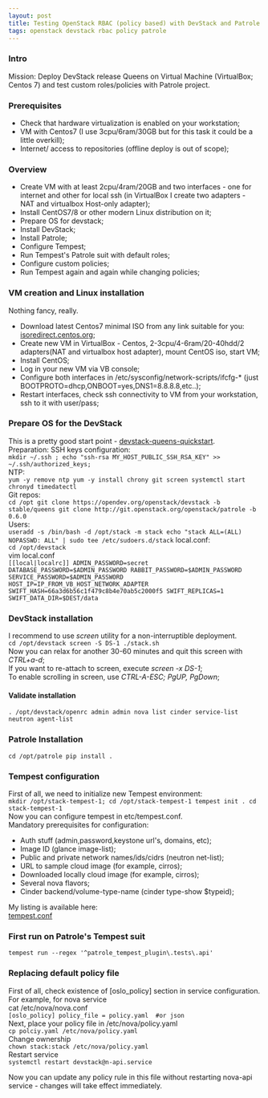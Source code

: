```yaml
---
layout: post  
title: Testing OpenStack RBAC (policy based) with DevStack and Patrole project
tags: openstack devstack rbac policy patrole
---
```


### Intro  
Mission: Deploy DevStack release Queens on Virtual Machine (VirtualBox; Centos 7) and test custom roles/policies with Patrole project.  

### Prerequisites  
- Check that hardware virtualization is enabled on your workstation;  
- VM with Centos7 (I use 3cpu/6ram/30GB but for this task it could be a little overkill);
- Internet/ access to repositories (offline deploy is out of scope);

### Overview  
- Create VM with at least 2cpu/4ram/20GB and two interfaces - one for internet and other for local ssh (in VirtualBox I create two adapters - NAT and virtualbox Host-only adapter);
- Install CentOS7/8 or other modern Linux distribution on it;
- Prepare OS for devstack;
- Install DevStack;
- Install Patrole;  
- Configure Tempest;
- Run Tempest's Patrole suit with default roles;
- Configure custom policies;
- Run Tempest again and again while changing policies;

### VM creation and Linux installation  
Nothing fancy, really.

- Download latest Centos7 minimal ISO from any link suitable for you: [isoredirect.centos.org](http://isoredirect.centos.org/centos/7/isos/x86_64/);
- Create new VM in VirtualBox - Centos, 2-3cpu/4-6ram/20-40hdd/2 adapters(NAT and virtualbox host adapter), mount CentOS iso, start VM;
- Install CentOS;
- Log in your new VM via VB console;
- Configure both interfaces in /etc/sysconfig/network-scripts/ifcfg-* (just BOOTPROTO=dhcp,ONBOOT=yes,DNS1=8.8.8.8,etc..);
- Restart interfaces, check ssh connectivity to VM from your workstation, ssh to it with user/pass;

### Prepare OS for the DevStack  
This is a pretty good start point - [devstack-queens-quickstart](https://docs.openstack.org/devstack/queens/).  
Preparation:
SSH keys configuration:  
``mkdir ~/.ssh ; echo "ssh-rsa MY_HOST_PUBLIC_SSH_RSA_KEY" >> ~/.ssh/authorized_keys;``  
NTP:    
``yum -y remove ntp
yum -y install chrony git screen
systemctl start chronyd
timedatectl``  
Git repos:    
``cd /opt
git clone https://opendev.org/openstack/devstack -b stable/queens
git clone http://git.openstack.org/openstack/patrole -b 0.6.0``  
Users:   
``useradd -s /bin/bash -d /opt/stack -m stack
echo "stack ALL=(ALL) NOPASSWD: ALL" | sudo tee /etc/sudoers.d/stack``
local.conf:  
``cd /opt/devstack``  
vim local.conf  
``[[local|localrc]]
ADMIN_PASSWORD=secret
DATABASE_PASSWORD=$ADMIN_PASSWORD
RABBIT_PASSWORD=$ADMIN_PASSWORD
SERVICE_PASSWORD=$ADMIN_PASSWORD
HOST_IP=IP_FROM_VB_HOST_NETWORK_ADAPTER
SWIFT_HASH=66a3d6b56c1f479c8b4e70ab5c2000f5
SWIFT_REPLICAS=1
SWIFT_DATA_DIR=$DEST/data``  

### DevStack installation  
I recommend to use *screen* utility for a non-interruptible deployment.  
``cd /opt/devstack
screen -S DS-1
./stack.sh``  
Now you can relax for another 30-60 minutes and quit this screen with *CTRL+a-d*;  
If you want to re-attach to screen, execute *screen -x DS-1*;    
To enable scrolling in screen, use *CTRL-A-ESC; PgUP, PgDown*;  

#### Validate installation  
``. /opt/devstack/openrc admin admin
nova list
cinder service-list
neutron agent-list``  

### Patrole Installation  
``cd /opt/patrole
pip install .``  

### Tempest configuration  
First of all, we need to initialize new Tempest environment:  
``mkdir /opt/stack-tempest-1; cd /opt/stack-tempest-1
tempest init .
cd stack-tempest-1``  
Now you can configure tempest in etc/tempest.conf.    
Mandatory prerequisites for configuration:  
- Auth stuff (admin,password,keystone url's, domains, etc);
- Image ID (glance image-list);
- Public and private network names/ids/cidrs (neutron net-list);
- URL to sample cloud image (for example, cirros);
- Downloaded locally cloud image (for example, cirros);
- Several nova flavors;
- Cinder backend/volume-type-name (cinder type-show $typeid);

My listing is available here:  
[tempest.conf]({{"/listings/2020-03-05-Devstack-Tempest-RBAC/tempest.conf"}})

### First run on Patrole's Tempest suit  
``tempest run --regex '^patrole_tempest_plugin\.tests\.api'``  

### Replacing default policy file  
First of all, check existence of [oslo_policy] section in service  configuration. For example, for nova service  
cat /etc/nova/nova.conf  
``[oslo_policy]
policy_file = policy.yaml  #or json ``  
Next, place your policy file in /etc/nova/policy.yaml  
``cp polciy.yaml /etc/nova/policy.yaml``  
Change ownership  
``chown stack:stack /etc/nova/policy.yaml``  
Restart service  
``systemctl restart devstack@n-api.service``  

Now you can update any policy rule in this file without restarting nova-api service - changes will take effect immediately.  
